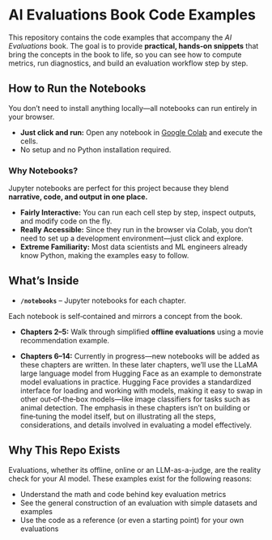 # AI Evaluations Book Code Examples

This repository contains the code examples that accompany the *AI Evaluations* book. The goal is to provide **practical, hands‑on snippets** that bring the concepts in the book to life, so you can see how to compute metrics, run diagnostics, and build an evaluation workflow step by step.

## How to Run the Notebooks

You don’t need to install anything locally—all notebooks can run entirely in your browser.

- **Just click and run:** Open any notebook in [Google Colab](https://colab.research.google.com) and execute the cells.
- No setup and no Python installation required.

### **Why Notebooks?**
Jupyter notebooks are perfect for this project because they blend **narrative, code, and output in one place.**
- **Fairly Interactive:** You can run each cell step by step, inspect outputs, and modify code on the fly.
- **Really Accessible:** Since they run in the browser via Colab, you don’t need to set up a development environment—just click and explore.
- **Extreme Familiarity:** Most data scientists and ML engineers already know Python, making the examples easy to follow.

## What’s Inside

- **`/notebooks`** – Jupyter notebooks for each chapter.

Each notebook is self‑contained and mirrors a concept from the book.

- **Chapters 2–5:** Walk through simplified **offline evaluations** using a movie recommendation example.

- **Chapters 6–14:** Currently in progress—new notebooks will be added as these chapters are written. In these later chapters, we’ll use the LLaMA large language model from Hugging Face as an example to demonstrate model evaluations in practice. Hugging Face provides a standardized interface for loading and working with models, making it easy to swap in other out‑of‑the‑box models—like image classifiers for tasks such as animal detection. The emphasis in these chapters isn’t on building or fine‑tuning the model itself, but on illustrating all the steps, considerations, and details involved in evaluating a model effectively.

## Why This Repo Exists

Evaluations, whether its offline, online or an LLM-as-a-judge, are the reality check for your AI model. These examples exist for the following reasons: 
- Understand the math and code behind key evaluation metrics
- See the general construction of an evaluation with simple datasets and examples
- Use the code as a reference (or even a starting point) for your own evaluations 
